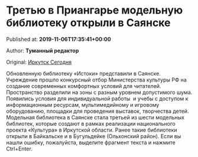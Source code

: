 
# Третью в Приангарье модельную библиотеку открыли в Саянске

Published at: **2019-11-06T17:35:41+00:00**

Author: **Туманный редактор**

Original: [Иркутск Сегодня](https://irk.today/2019/11/07/v-sajanske-obnovili-biblioteku-istoki/)

Обновленную библиотеку «Истоки» представили в Саянске. Учреждение прошло конкурсный отбор Министерства культуры РФ на создание современных комфортных условий для читателей.
Пространство разделили на зоны с разным уровнем допустимого шума. Появились условия для индивидуальной работы  и учебы с доступом к информационным ресурсам, мультимедийному и игровому оборудованию, площадки для проведения выставок, творчества детей.
Модельная библиотека в Саянске стала третьей из шести модельных библиотек, которые создают в рамках реализации национального проекта «Культура» в Иркутской области. Ранее такие библиотеки открыли в Байкальске и в Бугульдейке (Ольхонский район).
Если вы нашли ошибку, пожалуйста, выделите фрагмент текста и нажмите Ctrl+Enter.
